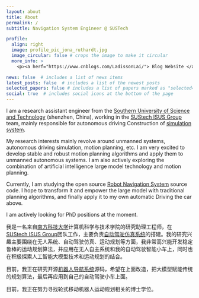 ```yaml
---
layout: about
title: About
permalink: /
subtitle: Navigation System Engineer @ SUSTech

profile:
  align: right
  image: profile_pic_jona_ruthardt.jpg
  image_circular: false # crops the image to make it circular
  more_info: >
    <p><a herf="https://www.cnblogs.com/LadissonLai/"> Blog Website </a></p>

news: false  # includes a list of news items
latest_posts: false  # includes a list of the newest posts
selected_papers: false # includes a list of papers marked as "selected={true}"
social: true  # includes social icons at the bottom of the page
---
```



I am a research assistant engineer from the [Southern University of Science and Technology](https://www.sustech.edu.cn/) (shenzhen, China), working in the [SUStech ISUS Group](https://cse.sustech.edu.cn/faculty/~haoq/) team, mainly responsible for autonomous driving Construction of [simulation system](https://github.com/LadissonLai/AVP-Simulation). 

My research interests mainly revolve around unmanned systems, autonomous driving simulation, motion planning, etc. I am very excited to develop stable and robust motion planning algorithms and apply them to unmanned autonomous systems. I am also actively exploring the combination of artificial intelligence large model technology and motion planning.

Currently, I am studying the open source [Robot Navigation System](https://github.com/ros-planning/navigation) source code. I hope to transform it and empower the large model with traditional planning algorithms, and finally apply it to my own automatic Driving the car above.

I am actively looking for PhD positions at the moment.

我是一名来自[南方科技大学](https://www.sustech.edu.cn/)计算机科学与技术学院的研究助理工程师，在[SUStech ISUS Group](https://cse.sustech.edu.cn/faculty/~haoq/)团队工作，主要负责[自动驾驶仿真系统](https://github.com/LadissonLai/AVP-Simulation)的搭建。我的研究兴趣主要围绕在无人系统、自动驾驶仿真、运动规划等方面，我非常高兴能开发稳定鲁棒的运动规划算法，并应用在无人自主系统和我的自动驾驶智能小车上，同时也在积极探索人工智能大模型技术和运动规划的结合。

目前，我正在研究开源[机器人导航系统](https://github.com/ros-planning/navigation)源码，希望在上面改造，把大模型赋能传统的规划算法，最后再应用到自己的自动驾驶小车上面。

目前，我正在努力寻找轮式移动机器人运动规划相关的博士学位。
